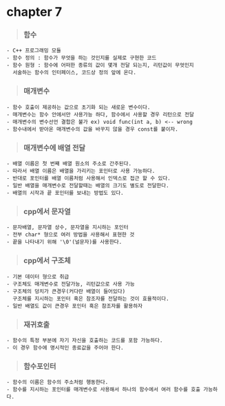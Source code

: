 # chapter 7

> ### 함수

    - C++ 프로그래밍 모듈
    - 함수 정의 : 함수가 무엇을 하는 것인지를 실제로 구현한 코드
    - 함수 원형 : 함수에 어떠한 종류의 값이 몇개 전달 되는지, 리턴값이 무엇인지
      서술하는 함수의 인터페이스, 코드상 정의 앞에 온다.

> ### 매개변수

    - 함수 호출이 제공하는 값으로 초기화 되는 새로운 변수이다.
    - 매개변수는 함수 안에서만 사용가능 하다, 함수에서 사용할 경우 리턴으로 전달
    - 매개변수의 변수선언 결합은 불가 ex) void func(int a, b) <-- wrong
    - 함수내에서 받아온 매개변수의 값을 바꾸지 않을 경우 const를 붙이자.

> ### 매개변수에 배열 전달

    - 배열 이름은 첫 번째 배열 원소의 주소로 간주된다.
    - 따라서 배열 이름은 배열을 가리키는 포인터로 사용 가능하다.
    - 반대로 포인터를 배열 이름처럼 사용해서 인덱스로 접근 할 수 있다.
    - 일반 배열을 매개변수로 전달할때는 배열의 크기도 별도로 전달한다.
    - 배열의 시작과 끝 포인터를 보내는 방법도 있다.

> ### cpp에서 문자열

    - 문자배열, 문자열 상수, 문자열을 지시하는 포인터
    - 전부 char* 형으로 여러 방법을 사용해서 표현한 것
    - 끝을 나타내기 위해 '\0'(널문자)를 사용한다.

> ### cpp에서 구조체

    - 기본 데이터 형으로 취급
    - 구조체도 매개변수로 전달가능, 리턴값으로 사용 가능
    - 구조체의 덩치가 큰경우(커다란 배열이 들어있다)
      구조체를 지시하는 포인터 혹은 참조자를 전달하는 것이 효율적이다.
    - 일반 배열도 값이 큰경우 포인터 혹은 참조자를 활용하자

> ### 재귀호출

    - 함수의 특정 부분에 자기 자신을 호출하는 코드를 포함 가능하다.
    - 이 경우 함수에 명시적인 종료값을 주어야 한다.
    
> ### 함수포인터

    - 함수의 이름은 함수의 주소처럼 행동한다.
    - 함수를 지시하는 포인터를 매개변수로 사용해서 하나의 함수에서 여러 함수를 호출 가능하다.